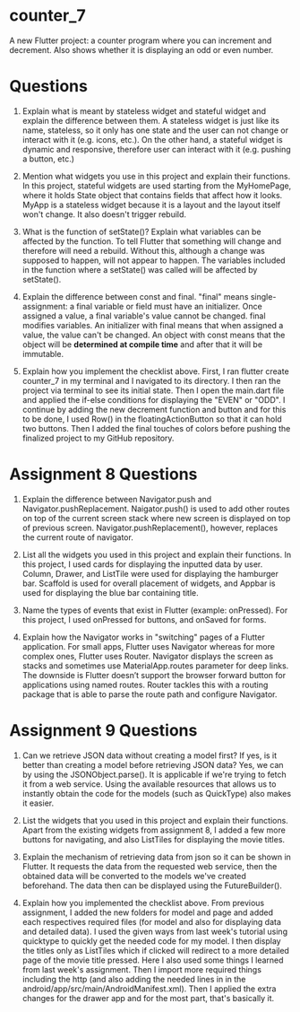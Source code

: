 # counter_7

A new Flutter project: a counter program where you can increment and decrement. Also shows whether it is displaying an odd or even number.

# Questions
1. Explain what is meant by stateless widget and stateful widget and explain the difference between them.
A stateless widget is just like its name, stateless, so it only has one state and the user can not change or interact with it (e.g. icons, etc.). On the other hand, a stateful widget is dynamic and responsive, therefore user can interact with it (e.g. pushing a button, etc.)

2. Mention what widgets you use in this project and explain their functions.
In this project, stateful widgets are used starting from the MyHomePage, where it holds State object that contains fields that affect how it looks. MyApp is a stateless widget because it is a layout and the layout itself won't change. It also doesn't trigger rebuild.

3. What is the function of setState()? Explain what variables can be affected by the function.
To tell Flutter that something will change and therefore will need a rebuild. Without this, although a change was supposed to happen, will not appear to happen. The variables included in the function where a setState() was called will be affected by setState().

4. Explain the difference between const and final.
"final" means single-assignment: a final variable or field must have an initializer. Once assigned a value, a final variable's value cannot be changed. final modifies variables.
An initializer with final means that when assigned a value, the value can't be changed.
An object with const means that the object will be **determined at compile time** and after that it will be immutable.

5. Explain how you implement the checklist above.
First, I ran flutter create counter_7 in my terminal and I navigated to its directory. I then ran the project via terminal to see its initial state. Then I open the main.dart file and applied the if-else conditions for displaying the "EVEN" or "ODD". I continue by adding the new decrement function and button and for this to be done, I used Row() in the floatingActionButton so that it can hold two buttons. Then I added the final touches of colors before pushing the finalized project to my GitHub repository.

# Assignment 8 Questions
1.  Explain the difference between Navigator.push and Navigator.pushReplacement.
Naigator.push() is used to add other routes on top of the current screen stack where new screen is displayed on top of previous screen. Navigator.pushReplacement(), however, replaces the current route of navigator.

2.  List all the widgets you used in this project and explain their functions.
In this project, I used cards for displaying the inputted data by user. Column, Drawer, and ListTile were used for displaying the hamburger bar. Scaffold is used for overall placement of widgets, and Appbar is used for displaying the blue bar containing title.

3.  Name the types of events that exist in Flutter (example: onPressed).
For this project, I used onPressed for buttons, and onSaved for forms.

4.  Explain how the Navigator works in "switching" pages of a Flutter application.
For small apps, Flutter uses Navigator whereas for more complex ones, Flutter uses Router. Navigator displays the screen as stacks and sometimes use MaterialApp.routes parameter for deep links. The downside is Flutter doesn’t support the browser forward button for applications using named routes. Router tackles this with a routing package that is able to parse the route path and configure Navigator.

# Assignment 9 Questions
1.  Can we retrieve JSON data without creating a model first? If yes, is it better than creating a model before retrieving JSON data?
Yes, we can by using the JSONObject.parse(). It is applicable if we're trying to fetch it from a web service. Using the available resources that allows us to instantly obtain the code for the models (such as QuickType) also makes it easier.

2.  List the widgets that you used in this project and explain their functions.
Apart from the existing widgets from assignment 8, I added a few more buttons for navigating, and also ListTiles for displaying the movie titles.

3.  Explain the mechanism of retrieving data from json so it can be shown in Flutter.
It requests the data from the requested web service, then the obtained data will be converted to the models we've created beforehand. The data then can be displayed using the FutureBuilder().

4.  Explain how you implemented the checklist above.
From previous assignment, I added the new folders for model and page and added each respectives required files (for model and also for displaying data and detailed data). I used the given ways from last week's tutorial using quicktype to quickly get the needed code for my model. I then display the titles only as ListTiles which if clicked will redirect to a more detailed page of the movie title pressed. Here I also used some things I learned from last week's assignment. Then I import more required things including the http (and also adding the needed lines in in the android/app/src/main/AndroidManifest.xml). Then I applied the extra changes for the drawer app and for the most part, that's basically it.
